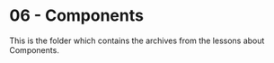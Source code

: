 # 06 - Components

This is the folder which contains the archives from the lessons about Components.
